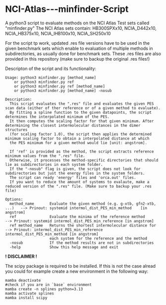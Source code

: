 # NCI-Atlas---minfinder-Script
A python3 script to evaluate methods on the NCI Atlas Test sets called "minfinder.py"
The NCI Atlas sets contain: HB300SPXx10, NCIA_D442x10, NCIA_HB375x10, NCIA_IHB100x10, NCIA_SH250x10

For the script tp work, updated .res file versions have to be used in the given benchmark sets
which enable to evaluation of multiple methods in subdirectories, as usually done for benchmark sets.
These .res files are also provided in this repository (make sure to backup the original .res files!)

Descripton of the script and its functionality:

    Usage: python3 minfinder.py [method_name]
        or python3 minfinder.py ref 
        or python3 minfinder.py ref [method_name]
        or python3 minfinder.py [method_name] -nosub 
    
    Description:
      This script evaluates the ".res" file and evaluates the given PES scan data (either of ther reference or of a given method to evaluate).
      By fitting a spline function to the given datapoints, the script determines the interpolated minimum of the PES.
      It then computes the scaling factor for that given minimum. After determining the closest intermolecular distances in the dimer structures 
      (for scaling factor 1.0), the script then applies the determined minimum scaling factor to obtain a interpolated distance at which
      the PES minimum for a given method would lie [unit: angstrom].
    
      If 'ref' is provided as the method, the script extracts reference minimum values from the ".res" file.
      Otherwise, it processes the method-specific directories that should lie as subdirectories in each system folder.
      If the "-nosub" flag is given, the script does not look for subdirectories but just the energy files in the system folders.
      The script can ready 'energy' files and 'orca.out' files.
      If you want to reduce the amount of systems to evalaute, make a reduced version of the ".res" file. (Make sure to backup your .res file)

    Options:
      method_name       Evaluate the given method (e.g. g-xtb, gfn2-xtb, ...)   --> Prinout: systemid intermol_dist_PES_min_method    [in angstrom]
      ref               Evaluate the minima of the reference method             --> Prinout: systemid intermol_dist_PES_min_reference [in angstrom]
      ref method_name   Returns the shortest intermolecular distance for        --> Prinout: intermol_dist_PES_min_reference intermol_dist_PES_min_method [in angstrom]
                        each system for the reference and the method
      -nosub            If the method results are not in subdirectories        
      -help             Show this help message and exit

**! DISCLAIMER !**

The scipy package is required to be installed. If this is not the case alread you could for example create a new environment in the following way:

```
mamba deactivate
#check if you are in `base` environment
mamba create -n splines python=3.13
mamba activate splines
mamba install scipy
```
